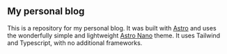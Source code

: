 ## My personal blog

This is a repository for my personal blog.
It was built with [Astro](https://astro.build/) and uses the wonderfully simple and lightweight [Astro Nano](https://github.com/markhorn-dev/astro-nano) theme.
It uses Tailwind and Typescript, with no additional frameworks.
